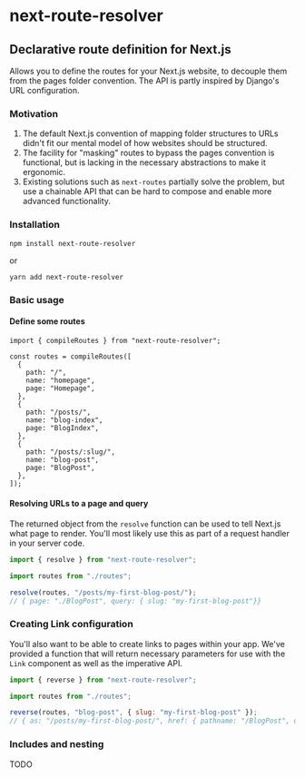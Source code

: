 # next-route-resolver

## Declarative route definition for Next.js

Allows you to define the routes for your Next.js website, to decouple them from the pages folder convention. The API is partly inspired by Django's URL configuration.

### Motivation

1. The default Next.js convention of mapping folder structures to URLs didn't fit our mental model of how websites should be structured.
2. The facility for "masking" routes to bypass the pages convention is functional, but is lacking in the necessary abstractions to make it ergonomic.
3. Existing solutions such as `next-routes` partially solve the problem, but use a chainable API that can be hard to compose and enable more advanced functionality.

### Installation

```
npm install next-route-resolver
```

or

```
yarn add next-route-resolver
```

### Basic usage

#### Define some routes

```
import { compileRoutes } from "next-route-resolver";

const routes = compileRoutes([
  {
    path: "/",
    name: "homepage",
    page: "Homepage",
  },
  {
    path: "/posts/",
    name: "blog-index",
    page: "BlogIndex",
  },
  {
    path: "/posts/:slug/",
    name: "blog-post",
    page: "BlogPost",
  },
]);
```

#### Resolving URLs to a page and query

The returned object from the `resolve` function can be used to tell Next.js what page to render. You'll most likely use this as part of a request handler in your server code.

```javascript
import { resolve } from "next-route-resolver";

import routes from "./routes";

resolve(routes, "/posts/my-first-blog-post/");
// { page: "./BlogPost", query: { slug: "my-first-blog-post"}}
```

### Creating Link configuration

You'll also want to be able to create links to pages within your app. We've provided a function that will return necessary parameters for use with the `Link`
component as well as the imperative API.

```javascript
import { reverse } from "next-route-resolver";

import routes from "./routes";

reverse(routes, "blog-post", { slug: "my-first-blog-post" });
// { as: "/posts/my-first-blog-post/", href: { pathname: "/BlogPost", query: { slug: "my-first-blog-post" }}}
```

### Includes and nesting

TODO

